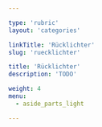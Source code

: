 ```yaml
---

type: 'rubric'
layout: 'categories'

linkTitle: 'Rücklichter'
slug: 'ruecklichter'

title: 'Rücklichter'
description: 'TODO'

weight: 4
menu:
  - aside_parts_light  

---
```

